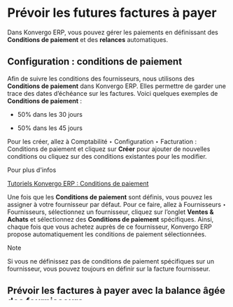 # Prévoir les futures factures à payer

Dans Konvergo ERP, vous pouvez gérer les paiements en définissant des **Conditions de
paiement** et des **relances** automatiques.

## Configuration : conditions de paiement

Afin de suivre les conditions des fournisseurs, nous utilisons des
**Conditions de paiement** dans Konvergo ERP. Elles permettre de garder une trace des
dates d’échéance sur les factures. Voici quelques exemples de **Conditions de
paiement** :

  * 50% dans les 30 jours

  * 50% dans les 45 jours

Pour les créer, allez à Comptabilité ‣ Configuration ‣ Facturation :
Conditions de paiement et cliquez sur **Créer** pour ajouter de nouvelles
conditions ou cliquez sur des conditions existantes pour les modifier.

<div class="alert alert-secondary">
<p class="alert-title">
Pour plus d'infos</p><p><a href="https://www.odoo.com/slides/slide/payment-terms-1679?fullscreen=1">Tutoriels Konvergo ERP : Conditions de paiement</a></p>
</div>

Une fois que les **Conditions de paiement** sont définis, vous pouvez les
assigner à votre fournisseur par défaut. Pour ce faire, allez à Fournisseurs ‣
Fournisseurs, sélectionnez un fournisseur, cliquez sur l’onglet **Ventes &
Achats** et sélectionnez des **Conditions de paiement** spécifiques. Ainsi,
chaque fois que vous achetez auprès de ce fournisseur, Konvergo ERP propose
automatiquement les conditions de paiement sélectionnées.

<div class="alert alert-primary">
<p class="alert-title">
Note</p><p>Si vous ne définissez pas de conditions de paiement spécifiques sur un fournisseur, vous pouvez toujours en définir sur la facture fournisseur.</p>
</div>

## Prévoir les factures à payer avec la balance âgée des fournisseurs

Pour suivre les montants à payer aux fournisseurs, vous pouvez utiliser la
**Balance âgée des fournisseurs**. Vous pouvez y accéder en allant à
Comptabilité ‣ Analyse ‣ Rapports de partenaires : Balance âgée des
fournisseurs. Ce rapport vous donne un résumé par fournisseur des montants à
payer, comparés à leur date d’échéance (la date d’échéance étant calculée sur
chaque facture à l’aide des conditions). Ce rapport vous indique combien vous
devez payer dans les mois à venir.

## Sélectionner les factures à payer

Vous pouvez obtenir une liste de toutes vos factures fournisseurs en allant à
Fournisseurs ‣ Factures fournisseurs. Pour uniquement afficher les factures
que vous devez payer, cliquez sur Filtres ‣ Factures à payer. Pour uniquement
afficher les paiements en retard, sélectionnez plutôt le filtre **En retard**.

Vous pouvez également regrouper les factures par date d’échéance en cliquant
sur Regrouper par ‣ Date d’échéance et en sélectionnant une période.

